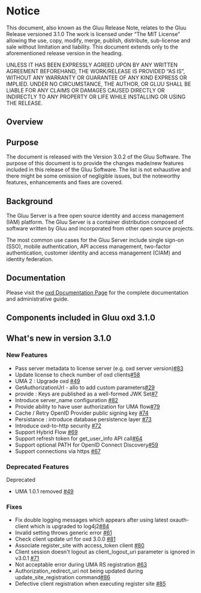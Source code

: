 # Notice

This document, also known as the Gluu Release Note, 
relates to the Gluu Release versioned 3.1.0 The work is licensed under “The MIT License” 
allowing the use, copy, modify, merge, publish, distribute, sub-license and sale without 
limitation and liability. This document extends only to the aforementioned release version 
in the heading.

UNLESS IT HAS BEEN EXPRESSLY AGREED UPON BY ANY WRITTEN AGREEMENT BEFOREHAND, 
THE WORK/RELEASE IS PROVIDED “AS IS”, WITHOUT ANY WARRANTY OR GUARANTEE OF ANY KIND 
EXPRESS OR IMPLIED. UNDER NO CIRCUMSTANCE, THE AUTHOR, OR GLUU SHALL BE LIABLE FOR ANY 
CLAIMS OR DAMAGES CAUSED DIRECTLY OR INDIRECTLY TO ANY PROPERTY OR LIFE WHILE INSTALLING 
OR USING THE RELEASE.

## Overview

## Purpose

The document is released with the Version 3.0.2 of the Gluu Software. The purpose of this document is to provide the changes made/new features included in this release of the Gluu Software. The list is not exhaustive and there might be some omission of negligible issues, but the noteworthy features, enhancements and fixes are covered. 

## Background

The Gluu Server is a free open source identity and access management (IAM) platform. The Gluu Server is a container distribution composed of software written by Gluu and incorporated from other open source projects. 

The most common use cases for the Gluu Server include single sign-on (SSO), mobile authentication, API access management, two-factor authentication, customer identity and access management (CIAM) and identity federation.

## Documentation

Please visit the [oxd Documentation Page](http://www.gluu.org/docs/oxd) for the complete 
documentation and administrative guide. 

## Components included in Gluu oxd 3.1.0


## What's new in version 3.1.0

### New Features

- Pass server metadata to license server (e.g. oxd server version)[#83](https://github.com/GluuFederation/oxd/issues/83)
- Update license to check number of oxd clients[#58](https://github.com/GluuFederation/oxd/issues/58)
- UMA 2 : Upgrade oxd [#49](https://github.com/GluuFederation/oxd/issues/49)
- GetAuthorizationUrl - allo to add custom parameters[#29](https://github.com/GluuFederation/oxd/issues/29)
- provide : Keys are published as a well-formed JWK Set[#7](https://github.com/GluuFederation/oxd/issues/7)
- Introduce server_name configuration [#82](https://github.com/GluuFederation/oxd/issues/82)
- Provide ability to have user authorization for UMA flow[#79](https://github.com/GluuFederation/oxd/issues/79)
- Cache / Retry OpenID Provider public signing key [#74](https://github.com/GluuFederation/oxd/issues/74)
- Persistance : introduce database persistence layer [#73](https://github.com/GluuFederation/oxd/issues/73)
- Introduce oxd-to-http security [#72](https://github.com/GluuFederation/oxd/issues/72)
- Support Hybrid Flow [#69](https://github.com/GluuFederation/oxd/issues/69)
- Support refresh token for get_user_info API call[#64](https://github.com/GluuFederation/oxd/issues/64)
- Support optional PATH for OpenID Connect Discovery[#59](https://github.com/GluuFederation/oxd/issues/59)
- Support connections via https [#67](https://github.com/GluuFederation/oxd/issues/67)

### Deprecated Features
Deprecated
- UMA 1.0.1 removed [#49](https://github.com/GluuFederation/oxd/issues/49) 

### Fixes
- Fix double logging messages which appears after using latest oxauth-client which is upgraded to log4j2[#84](https://github.com/GluuFederation/oxd/issues/84)
- Invalid setting throws generic error [#61](https://github.com/GluuFederation/oxd/issues/61)
- Check client update url for oxd 3.0.0 [#81](https://github.com/GluuFederation/oxd/issues/81)
- Associate register_site with access_token client [#80](https://github.com/GluuFederation/oxd/issues/80)
- Client session doesn't logout as client_logout_uri parameter is ignored in v3.0.1 [#71](https://github.com/GluuFederation/oxd/issues/71)
- Not acceptable error during UMA RS registration [#63](https://github.com/GluuFederation/oxd/issues/63)
- Authorization_redirect_uri not being updated during update_site_registration command[#86](https://github.com/GluuFederation/oxd/issues/86)
- Defective client registration when executing register site [#85](https://github.com/GluuFederation/oxd/issues/85)